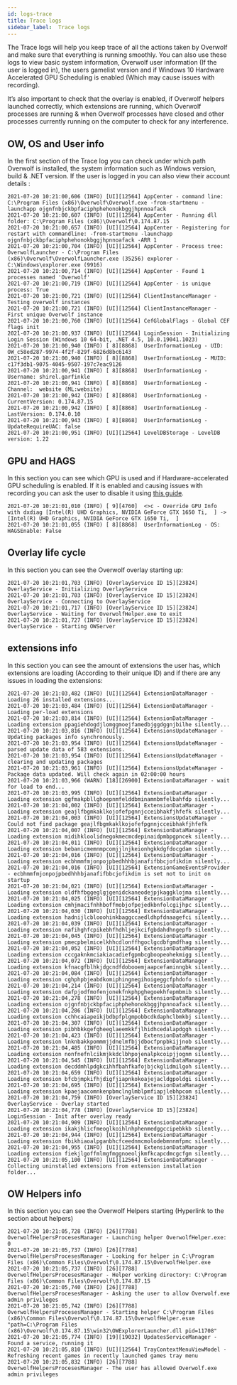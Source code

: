 ```yaml
---
id: logs-trace
title: Trace logs
sidebar_label:  Trace logs
---
```


The Trace logs will help you keep trace of all the actions taken by Overwolf and make sure that everything is running smoothly. You can also use these logs to view basic system information, Overwolf user information (If the user is logged in), the users gamelist version and if Windows 10 Hardware Accelerated GPU Scheduling is enabled (Which may cause issues with recording).

It’s also important to check that the overlay is enabled, if Overwolf helpers launched correctly, which extensions are running, which Overwolf processes are running & when Overwolf processes have closed and other processes currently running on the computer to check for any interference. 

## OW, OS and User info

In the first section of the Trace log you can check under which path Overwolf is installed, the system information such as Windows version, build & .NET version. If the user is logged in you can also view their account details :

```
2021-07-20 10:21:00,606 (INFO) [UI][12564] AppCenter - command line: C:\Program Files (x86)\Overwolf\Overwolf.exe -from-startmenu -launchapp ojgnfnbjckbpfaciphphehonokbggjhpnnoafack
2021-07-20 10:21:00,607 (INFO) [UI][12564] AppCenter - Running dll folder: C:\Program Files (x86)\Overwolf\0.174.87.15
2021-07-20 10:21:00,657 (INFO) [UI][12564] AppCenter - Registering for restart with commandline: -from-startmenu -launchapp ojgnfnbjckbpfaciphphehonokbggjhpnnoafack -ARR 1
2021-07-20 10:21:00,704 (INFO) [UI][12564] AppCenter - Process tree:	OverwolfLauncher - C:\Program Files (x86)\Overwolf\OverwolfLauncher.exe (35256)	explorer - C:\Windows\explorer.exe (9916)
2021-07-20 10:21:00,714 (INFO) [UI][12564] AppCenter - Found 1 processes named 'Overwolf'
2021-07-20 10:21:00,719 (INFO) [UI][12564] AppCenter - is unique process: True
2021-07-20 10:21:00,721 (INFO) [UI][12564] ClientInstanceManager - Testing overwolf instances
2021-07-20 10:21:00,721 (INFO) [UI][12564] ClientInstanceManager - First unique Overwolf instance
2021-07-20 10:21:00,760 (INFO) [UI][12564] CefGlobalFlags - Global CEF flags init
2021-07-20 10:21:00,937 (INFO) [UI][12564] LoginSession - Initializing Login Session (Windows 10 64-bit, .NET 4.5, 10.0.19041.1023)
2021-07-20 10:21:00,940 (INFO) [ 8][8868]  UserInformationLog - UID: OW_c58ed287-9974-4f2f-829f-6826d8bc6143
2021-07-20 10:21:00,940 (INFO) [ 8][8868]  UserInformationLog - MUID: c17f3db1-9075-4045-9507-197c7eac9126
2021-07-20 10:21:00,941 (INFO) [ 8][8868]  UserInformationLog - Username: shirel.garfinkle
2021-07-20 10:21:00,941 (INFO) [ 8][8868]  UserInformationLog - Channel:  website (ML:website) 
2021-07-20 10:21:00,942 (INFO) [ 8][8868]  UserInformationLog - CurrentVersion: 0.174.87.15
2021-07-20 10:21:00,942 (INFO) [ 8][8868]  UserInformationLog - LastVersion: 0.174.0.10
2021-07-20 10:21:00,943 (INFO) [ 8][8868]  UserInformationLog - UpdateRequireUAC: false
2021-07-20 10:21:00,951 (INFO) [UI][12564] LevelDBStorage - LevelDB version: 1.22
```

## GPU and HAGS

In this section you can see which GPU is used and if Hardware-accelerated GPU scheduling is enabled. If it is enabled and causing issues with recording you can ask the user to disable it using [this guide](https://support.overwolf.com/en/support/solutions/articles/9000181387-common-capture-issues#accel). 

```
2021-07-20 10:21:01,010 (INFO) [ 9][4760]  <>c - Override GPU Info with dxdiag [Intel(R) UHD Graphics, NVIDIA GeForce GTX 1650 Ti,  ] -> [Intel(R) UHD Graphics, NVIDIA GeForce GTX 1650 Ti,  ]
2021-07-20 10:21:01,055 (INFO) [ 8][8868]  UserInformationLog - OS: HAGSEnable: False
```

## Overlay life cycle

In this section you can see the Overwolf overlay starting up:

```
2021-07-20 10:21:01,703 (INFO) [OverlayService ID 15][23824] OverlayService - Initializing OverlayService
2021-07-20 10:21:01,703 (INFO) [OverlayService ID 15][23824] OverlayService - Connecting to OverlayService
2021-07-20 10:21:01,717 (INFO) [OverlayService ID 15][23824] OverlayService - Waiting for OverwolfHelper.exe to exit
2021-07-20 10:21:01,727 (INFO) [OverlayService ID 15][23824] OverlayService - Starting OWServer
```

## extensions info

In this section you can see the amount of extensions the user has, which extensions are loading (According to their unique ID) and if there are any issues in loading the extensions:

```
2021-07-20 10:21:03,482 (INFO) [UI][12564] ExtensionDataManager - Loading 26 installed extensions...
2021-07-20 10:21:03,484 (INFO) [UI][12564] ExtensionDataManager - Loading per-load extensions
2021-07-20 10:21:03,814 (INFO) [UI][12564] ExtensionDataManager - Loading extension ppagiehdogdjlomggmoejfamedbjggdggnjbilhe silently...
2021-07-20 10:21:03,816 (INFO) [UI][12564] ExtensionsUpdateManager - Updating packages info synchronously.
2021-07-20 10:21:03,954 (INFO) [UI][12564] ExtensionsUpdateManager - parsed update data of 583 extensions.
2021-07-20 10:21:03,954 (INFO) [UI][12564] ExtensionsUpdateManager - clearing and updating packages
2021-07-20 10:21:03,961 (INFO) [UI][12564] ExtensionsUpdateManager - Package data updated. Will check again in 02:00:00 hours
2021-07-20 10:21:03,966 (WARN) [18][26900] ExtensionDataManager - wait for load to end...
2021-07-20 10:21:03,995 (INFO) [UI][12564] ExtensionDataManager - Loading extension ggfmakpbllghoepnmfelddbminamnbmfelbahfdp silently...
2021-07-20 10:21:04,002 (INFO) [UI][12564] ExtensionDataManager - Loading extension geajlfbgmkaklkojofefpgnnjcceibhakfjhfefk silently...
2021-07-20 10:21:04,003 (INFO) [UI][12564] ExtensionsUpdateManager - Could not find package geajlfbgmkaklkojofefpgnnjcceibhakfjhfefk
2021-07-20 10:21:04,007 (INFO) [UI][12564] ExtensionDataManager - Loading extension midihkloolidnegokmecmcdepinaidpmbpgpncek silently...
2021-07-20 10:21:04,011 (INFO) [UI][12564] ExtensionDataManager - Loading extension bebanicmemnmpcomjjlnjkeionhgkkdgfdocgdam silently...
2021-07-20 10:21:04,016 (INFO) [UI][12564] ExtensionDataManager - Loading extension ecbhmmfmjonpojpbedhhhbjanafifbbcjofikdim silently...
2021-07-20 10:21:04,016 (INFO) [UI][12564] ExtensionGameEventsProvider - ecbhmmfmjonpojpbedhhhbjanafifbbcjofikdim is set not to init on startup
2021-07-20 10:21:04,021 (INFO) [UI][12564] ExtensionDataManager - Loading extension oldfhfbggeglgjgenidckaneodejpjkaggklojma silently...
2021-07-20 10:21:04,025 (INFO) [UI][12564] ExtensionDataManager - Loading extension cmhjmacifnhhboffmobjofpejedkbnfolcgijhpc silently...
2021-07-20 10:21:04,030 (INFO) [UI][12564] ExtensionDataManager - Loading extension hadnijlcblooohinkbaggccaedldhpfdnaagefci silently...
2021-07-20 10:21:04,039 (INFO) [UI][12564] ExtensionDataManager - Loading extension nafihghfcpikebhfhdhljejkcifgbdahdhngepfb silently...
2021-07-20 10:21:04,045 (INFO) [UI][12564] ExtensionDataManager - Loading extension pmecpbelmicelkhhcdlonffhgoclgcdbfgmdfhag silently...
2021-07-20 10:21:04,052 (INFO) [UI][12564] ExtensionDataManager - Loading extension cccgaknkmciakiacadiefgpmbcgboopeohekmigg silently...
2021-07-20 10:21:04,072 (INFO) [UI][12564] ExtensionDataManager - Loading extension kfnacgfblhkjdgcndfdobooemjaapcefaminngbk silently...
2021-07-20 10:21:04,084 (INFO) [UI][12564] ExtensionDataManager - Loading extension cghphpbjeabdkomiphingnegihoigeggcfphdofo silently...
2021-07-20 10:21:04,214 (INFO) [UI][12564] ExtensionDataManager - Loading extension dafpjodfmofenjonekfnkphpghegoekhfepmbmib silently...
2021-07-20 10:21:04,278 (INFO) [UI][12564] ExtensionDataManager - Loading extension ojgnfnbjckbpfaciphphehonokbggjhpnnoafack silently...
2021-07-20 10:21:04,286 (INFO) [UI][12564] ExtensionDataManager - Loading extension cchhcaiapeikjbdbpfplgmpobbcdkdaphclbmkbj silently...
2021-07-20 10:21:04,307 (INFO) [UI][12564] ExtensionDataManager - Loading extension pibhbkkgefgheeglaeemkkfjlhidhcedalapdggh silently...
2021-07-20 10:21:04,423 (INFO) [UI][12564] ExtensionDataManager - Loading extension lnknbakkpommmjjdnelmfbjjdbocfpnpbkijjnob silently...
2021-07-20 10:21:04,485 (INFO) [UI][12564] ExtensionDataManager - Loading extension nonfnefnlcikmjkkdclbhpojenalpkcoipjjognm silently...
2021-07-20 10:21:04,545 (INFO) [UI][12564] ExtensionDataManager - Loading extension decddmhlpdgkcihhfbahfkafojbjckglidmilgoh silently...
2021-07-20 10:21:04,659 (INFO) [UI][12564] ExtensionDataManager - Loading extension bfcbjmpkifhjdigfjiapnkokoajejacldgpoldgi silently...
2021-07-20 10:21:04,695 (INFO) [UI][12564] ExtensionDataManager - Loading extension kpaejaacomnkenpbmclnglmblpmfiapjlebhpcom silently...
2021-07-20 10:21:04,759 (INFO) [OverlayService ID 15][23824] OverlayService - Overlay started
2021-07-20 10:21:04,778 (INFO) [OverlayService ID 15][23824] LoginSession - Init after overlay ready
2021-07-20 10:21:04,909 (INFO) [UI][12564] ExtensionDataManager - Loading extension ikakjhlicfmeoglkoihlnhphenmedggccipebkkb silently...
2021-07-20 10:21:04,944 (INFO) [UI][12564] ExtensionDataManager - Loading extension fbikhiaoalpganbhcfceednmcmolodebmnnmfpmc silently...
2021-07-20 10:21:04,955 (INFO) [UI][12564] ExtensionDataManager - Loading extension fiekjlgoffmlmgfmggnoeoljkmfkcapcdmcgcfgm silently...
2021-07-20 10:21:05,100 (INFO) [UI][12564] ExtensionDataManager - Collecting uninstalled extensions from extension installation folder...
```

## OW Helpers info

In this section you can see the Overwolf Helpers starting (Hyperlink to the section about helpers)

```
2021-07-20 10:21:05,728 (INFO) [26][7788]  OverwolfHelpersProcesesManager - Launching helper OverwolfHelper.exe: 0
2021-07-20 10:21:05,737 (INFO) [26][7788]  OverwolfHelpersProcesesManager - Looking for helper in C:\Program Files (x86)\Common Files\Overwolf\0.174.87.15\OverwolfHelper.exe
2021-07-20 10:21:05,737 (INFO) [26][7788]  OverwolfHelpersProcesesManager - Helper working directory: C:\Program Files (x86)\Common Files\Overwolf\0.174.87.15
2021-07-20 10:21:05,740 (INFO) [26][7788]  OverwolfHelpersProcesesManager - Asking the user to allow Overwolf.exe admin privileges
2021-07-20 10:21:05,742 (INFO) [26][7788]  OverwolfHelpersProcesesManager - Starting helper C:\Program Files (x86)\Common Files\Overwolf\0.174.87.15\OverwolfHelper.esxe "path=C:\Program Files (x86)\Overwolf\0.174.87.15\win32\OWExplorerLauncher.dll pid=11708"
2021-07-20 10:21:05,774 (INFO) [19][19032] UpdatesServiceManager - Found a service, running it
2021-07-20 10:21:05,810 (INFO) [UI][12564] TrayContextMenuViewModel - Refreshing recent games in recently launched games tray menu
2021-07-20 10:21:05,832 (INFO) [26][7788]  OverwolfHelpersProcesesManager - The user has allowed Overwolf.exe admin privileges

```
